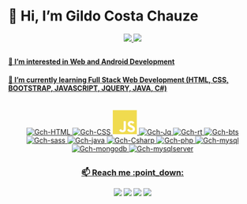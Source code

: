 <h1>👋 Hi, I’m Gildo Costa Chauze</h1>

<div align="center">
  <a href="https://github.com/gildoch/gildoch">
  <img height="180em" src="https://github-readme-stats.vercel.app/api?username=gildoch&show_icons=true&theme=dark&include_all_commits=true&count_private=true"/>
  <img height="180em" src="https://github-readme-stats.vercel.app/api/top-langs/?username=gildoch&layout=compact&langs_count=7&theme=dark"/>
</div>
  </div>
  
  ##
  <h4>👀 I’m interested in Web and Android Development</h4>
  <h4>🌱 I’m currently learning Full Stack Web Development (HTML, CSS, BOOTSTRAP, JAVASCRIPT, JQUERY, JAVA, C#)</h4>
  <br />
  <div align="center" style="text-align:center">
      <img alt="Gch-HTML" height="50" width="50" src="https://cdn.jsdelivr.net/gh/devicons/devicon/icons/html5/html5-plain-wordmark.svg">
      <img alt="Gch-CSS" height="50" width="50" src="https://cdn.jsdelivr.net/gh/devicons/devicon/icons/css3/css3-plain-wordmark.svg" >
      <img alt="Gch-Js" height="50" width="50" src="https://raw.githubusercontent.com/devicons/devicon/master/icons/javascript/javascript-plain.svg">
      <img alt="Gch-Jq" height="50" width="50" src="https://cdn.jsdelivr.net/gh/devicons/devicon/icons/jquery/jquery-plain-wordmark.svg">
      <img alt="Gch-rt" height="50" width="50" src="https://cdn.jsdelivr.net/gh/devicons/devicon/icons/react/react-original-wordmark.svg">
      <img alt="Gch-bts" height="50" width="50" src="https://cdn.jsdelivr.net/gh/devicons/devicon/icons/bootstrap/bootstrap-plain-wordmark.svg">
      <img alt="Gch-sass" height="50" width="50" src="https://cdn.jsdelivr.net/gh/devicons/devicon/icons/sass/sass-original.svg">
      <img alt="Gch-java" height="50" width="50" src="https://cdn.jsdelivr.net/gh/devicons/devicon/icons/java/java-original-wordmark.svg">
      <img alt="Gch-Csharp" height="50" width="50" src="https://cdn.jsdelivr.net/gh/devicons/devicon/icons/csharp/csharp-line.svg" >
      <img alt="Gch-php" height="50" width="50" src="https://cdn.jsdelivr.net/gh/devicons/devicon/icons/php/php-plain.svg">
      <img alt="Gch-mysql" height="80" width="80" src="https://cdn.jsdelivr.net/gh/devicons/devicon/icons/mysql/mysql-original-wordmark.svg">
      <img alt="Gch-mongodb" height="80" width="80" src="https://cdn.jsdelivr.net/gh/devicons/devicon/icons/mongodb/mongodb-original-wordmark.svg">
      <img alt="Gch-mysqlserver" height="80" width="80" src="https://cdn.jsdelivr.net/gh/devicons/devicon/icons/microsoftsqlserver/microsoftsqlserver-plain-wordmark.svg">
  </div>
  
 ##
 
<div align="center">
   <h3>📫 Reach me :point_down:</h3>
  <a href="https://www.instagram.com/kyng_ch/" target="_blank"><img src="https://img.shields.io/badge/-Instagram-%23E4505F?style=for-the-badge&logo=instagram&logoColor=white" target="_blank"></a>
  <a href = "mailto:gildochauze@gmail.com"><img src="https://img.shields.io/badge/-Gmail-%23333?style=for-the-badge&logo=gmail&logoColor=white" target="_blank"></a>
  <a href="https://www.linkedin.com/in/gildo-chauze-a264b7105/" target="_blank"><img src="https://img.shields.io/badge/-LinkedIn-%230077B5?style=for-the-badge&logo=linkedin&logoColor=white" target="_blank"></a>   
  <a href="https://www.facebook.com/gildo.chauze" target="_blank"><img src="https://img.shields.io/badge/Facebook-1877F2?style=for-the-badge&logo=facebook&logoColor=white" target="_blank"></a>
</div>
